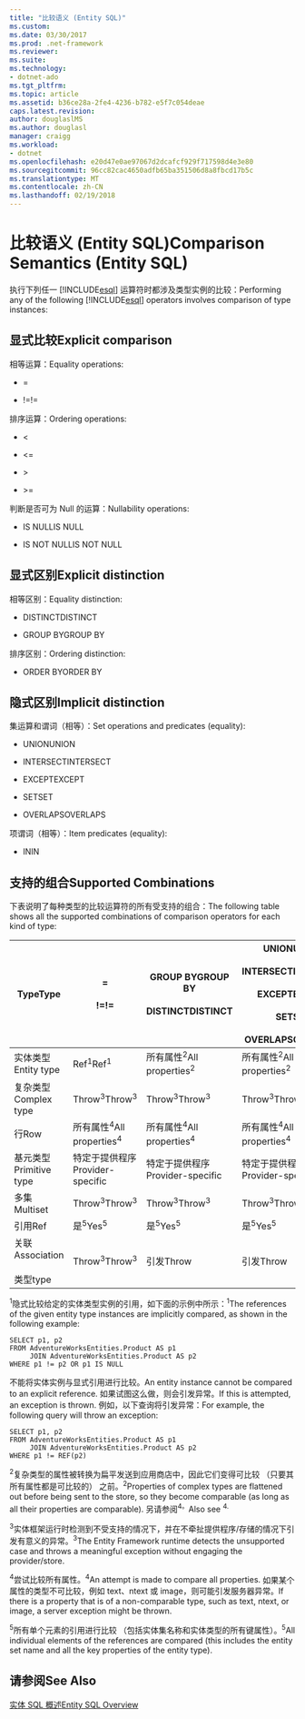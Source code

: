 ```yaml
---
title: "比较语义 (Entity SQL)"
ms.custom: 
ms.date: 03/30/2017
ms.prod: .net-framework
ms.reviewer: 
ms.suite: 
ms.technology:
- dotnet-ado
ms.tgt_pltfrm: 
ms.topic: article
ms.assetid: b36ce28a-2fe4-4236-b782-e5f7c054deae
caps.latest.revision: 
author: douglaslMS
ms.author: douglasl
manager: craigg
ms.workload:
- dotnet
ms.openlocfilehash: e20d47e0ae97067d2dcafcf929f717598d4e3e80
ms.sourcegitcommit: 96cc82cac4650adfb65ba351506d8a8fbcd17b5c
ms.translationtype: MT
ms.contentlocale: zh-CN
ms.lasthandoff: 02/19/2018
---
```

# <a name="comparison-semantics-entity-sql"></a><span data-ttu-id="eaee9-102">比较语义 (Entity SQL)</span><span class="sxs-lookup"><span data-stu-id="eaee9-102">Comparison Semantics (Entity SQL)</span></span>
<span data-ttu-id="eaee9-103">执行下列任一 [!INCLUDE[esql](../../../../../../includes/esql-md.md)] 运算符时都涉及类型实例的比较：</span><span class="sxs-lookup"><span data-stu-id="eaee9-103">Performing any of the following [!INCLUDE[esql](../../../../../../includes/esql-md.md)] operators involves comparison of type instances:</span></span>  
  
## <a name="explicit-comparison"></a><span data-ttu-id="eaee9-104">显式比较</span><span class="sxs-lookup"><span data-stu-id="eaee9-104">Explicit comparison</span></span>  
 <span data-ttu-id="eaee9-105">相等运算：</span><span class="sxs-lookup"><span data-stu-id="eaee9-105">Equality operations:</span></span>  
  
-   =  
  
-   <span data-ttu-id="eaee9-106">!=</span><span class="sxs-lookup"><span data-stu-id="eaee9-106">!=</span></span>  
  
 <span data-ttu-id="eaee9-107">排序运算：</span><span class="sxs-lookup"><span data-stu-id="eaee9-107">Ordering operations:</span></span>  
  
-   <  
  
-   \<=  
  
-   \>  
  
-   \>=  
  
 <span data-ttu-id="eaee9-108">判断是否可为 Null 的运算：</span><span class="sxs-lookup"><span data-stu-id="eaee9-108">Nullability operations:</span></span>  
  
-   <span data-ttu-id="eaee9-109">IS NULL</span><span class="sxs-lookup"><span data-stu-id="eaee9-109">IS NULL</span></span>  
  
-   <span data-ttu-id="eaee9-110">IS NOT NULL</span><span class="sxs-lookup"><span data-stu-id="eaee9-110">IS NOT NULL</span></span>  
  
## <a name="explicit-distinction"></a><span data-ttu-id="eaee9-111">显式区别</span><span class="sxs-lookup"><span data-stu-id="eaee9-111">Explicit distinction</span></span>  
 <span data-ttu-id="eaee9-112">相等区别：</span><span class="sxs-lookup"><span data-stu-id="eaee9-112">Equality distinction:</span></span>  
  
-   <span data-ttu-id="eaee9-113">DISTINCT</span><span class="sxs-lookup"><span data-stu-id="eaee9-113">DISTINCT</span></span>  
  
-   <span data-ttu-id="eaee9-114">GROUP BY</span><span class="sxs-lookup"><span data-stu-id="eaee9-114">GROUP BY</span></span>  
  
 <span data-ttu-id="eaee9-115">排序区别：</span><span class="sxs-lookup"><span data-stu-id="eaee9-115">Ordering distinction:</span></span>  
  
-   <span data-ttu-id="eaee9-116">ORDER BY</span><span class="sxs-lookup"><span data-stu-id="eaee9-116">ORDER BY</span></span>  
  
## <a name="implicit-distinction"></a><span data-ttu-id="eaee9-117">隐式区别</span><span class="sxs-lookup"><span data-stu-id="eaee9-117">Implicit distinction</span></span>  
 <span data-ttu-id="eaee9-118">集运算和谓词（相等）：</span><span class="sxs-lookup"><span data-stu-id="eaee9-118">Set operations and predicates (equality):</span></span>  
  
-   <span data-ttu-id="eaee9-119">UNION</span><span class="sxs-lookup"><span data-stu-id="eaee9-119">UNION</span></span>  
  
-   <span data-ttu-id="eaee9-120">INTERSECT</span><span class="sxs-lookup"><span data-stu-id="eaee9-120">INTERSECT</span></span>  
  
-   <span data-ttu-id="eaee9-121">EXCEPT</span><span class="sxs-lookup"><span data-stu-id="eaee9-121">EXCEPT</span></span>  
  
-   <span data-ttu-id="eaee9-122">SET</span><span class="sxs-lookup"><span data-stu-id="eaee9-122">SET</span></span>  
  
-   <span data-ttu-id="eaee9-123">OVERLAPS</span><span class="sxs-lookup"><span data-stu-id="eaee9-123">OVERLAPS</span></span>  
  
 <span data-ttu-id="eaee9-124">项谓词（相等）：</span><span class="sxs-lookup"><span data-stu-id="eaee9-124">Item predicates (equality):</span></span>  
  
-   <span data-ttu-id="eaee9-125">IN</span><span class="sxs-lookup"><span data-stu-id="eaee9-125">IN</span></span>  
  
## <a name="supported-combinations"></a><span data-ttu-id="eaee9-126">支持的组合</span><span class="sxs-lookup"><span data-stu-id="eaee9-126">Supported Combinations</span></span>  
 <span data-ttu-id="eaee9-127">下表说明了每种类型的比较运算符的所有受支持的组合：</span><span class="sxs-lookup"><span data-stu-id="eaee9-127">The following table shows all the supported combinations of comparison operators for each kind of type:</span></span>  
  
|<span data-ttu-id="eaee9-128">**Type**</span><span class="sxs-lookup"><span data-stu-id="eaee9-128">**Type**</span></span>|**=**<br /><br /> <span data-ttu-id="eaee9-129">**!=**</span><span class="sxs-lookup"><span data-stu-id="eaee9-129">**!=**</span></span>|<span data-ttu-id="eaee9-130">**GROUP BY**</span><span class="sxs-lookup"><span data-stu-id="eaee9-130">**GROUP BY**</span></span><br /><br /> <span data-ttu-id="eaee9-131">**DISTINCT**</span><span class="sxs-lookup"><span data-stu-id="eaee9-131">**DISTINCT**</span></span>|<span data-ttu-id="eaee9-132">**UNION**</span><span class="sxs-lookup"><span data-stu-id="eaee9-132">**UNION**</span></span><br /><br /> <span data-ttu-id="eaee9-133">**INTERSECT**</span><span class="sxs-lookup"><span data-stu-id="eaee9-133">**INTERSECT**</span></span><br /><br /> <span data-ttu-id="eaee9-134">**EXCEPT**</span><span class="sxs-lookup"><span data-stu-id="eaee9-134">**EXCEPT**</span></span><br /><br /> <span data-ttu-id="eaee9-135">**SET**</span><span class="sxs-lookup"><span data-stu-id="eaee9-135">**SET**</span></span><br /><br /> <span data-ttu-id="eaee9-136">**OVERLAPS**</span><span class="sxs-lookup"><span data-stu-id="eaee9-136">**OVERLAPS**</span></span>|<span data-ttu-id="eaee9-137">**IN**</span><span class="sxs-lookup"><span data-stu-id="eaee9-137">**IN**</span></span>|<span data-ttu-id="eaee9-138">**<   <=**</span><span class="sxs-lookup"><span data-stu-id="eaee9-138">**<   <=**</span></span><br /><br /> <span data-ttu-id="eaee9-139">**>   >=**</span><span class="sxs-lookup"><span data-stu-id="eaee9-139">**>   >=**</span></span>|<span data-ttu-id="eaee9-140">**ORDER BY**</span><span class="sxs-lookup"><span data-stu-id="eaee9-140">**ORDER BY**</span></span>|<span data-ttu-id="eaee9-141">**为 NULL**</span><span class="sxs-lookup"><span data-stu-id="eaee9-141">**IS NULL**</span></span><br /><br /> <span data-ttu-id="eaee9-142">**不为 NULL**</span><span class="sxs-lookup"><span data-stu-id="eaee9-142">**IS NOT NULL**</span></span>|  
|-|-|-|-|-|-|-|-|  
|<span data-ttu-id="eaee9-143">实体类型</span><span class="sxs-lookup"><span data-stu-id="eaee9-143">Entity type</span></span>|<span data-ttu-id="eaee9-144">Ref<sup>1</sup></span><span class="sxs-lookup"><span data-stu-id="eaee9-144">Ref<sup>1</sup></span></span>|<span data-ttu-id="eaee9-145">所有属性<sup>2</sup></span><span class="sxs-lookup"><span data-stu-id="eaee9-145">All properties<sup>2</sup></span></span>|<span data-ttu-id="eaee9-146">所有属性<sup>2</sup></span><span class="sxs-lookup"><span data-stu-id="eaee9-146">All properties<sup>2</sup></span></span>|<span data-ttu-id="eaee9-147">所有属性<sup>2</sup></span><span class="sxs-lookup"><span data-stu-id="eaee9-147">All properties<sup>2</sup></span></span>|<span data-ttu-id="eaee9-148">Throw<sup>3</sup></span><span class="sxs-lookup"><span data-stu-id="eaee9-148">Throw<sup>3</sup></span></span>|<span data-ttu-id="eaee9-149">Throw<sup>3</sup></span><span class="sxs-lookup"><span data-stu-id="eaee9-149">Throw<sup>3</sup></span></span>|<span data-ttu-id="eaee9-150">Ref<sup>1</sup></span><span class="sxs-lookup"><span data-stu-id="eaee9-150">Ref<sup>1</sup></span></span>|  
|<span data-ttu-id="eaee9-151">复杂类型</span><span class="sxs-lookup"><span data-stu-id="eaee9-151">Complex type</span></span>|<span data-ttu-id="eaee9-152">Throw<sup>3</sup></span><span class="sxs-lookup"><span data-stu-id="eaee9-152">Throw<sup>3</sup></span></span>|<span data-ttu-id="eaee9-153">Throw<sup>3</sup></span><span class="sxs-lookup"><span data-stu-id="eaee9-153">Throw<sup>3</sup></span></span>|<span data-ttu-id="eaee9-154">Throw<sup>3</sup></span><span class="sxs-lookup"><span data-stu-id="eaee9-154">Throw<sup>3</sup></span></span>|<span data-ttu-id="eaee9-155">Throw<sup>3</sup></span><span class="sxs-lookup"><span data-stu-id="eaee9-155">Throw<sup>3</sup></span></span>|<span data-ttu-id="eaee9-156">Throw<sup>3</sup></span><span class="sxs-lookup"><span data-stu-id="eaee9-156">Throw<sup>3</sup></span></span>|<span data-ttu-id="eaee9-157">Throw<sup>3</sup></span><span class="sxs-lookup"><span data-stu-id="eaee9-157">Throw<sup>3</sup></span></span>|<span data-ttu-id="eaee9-158">Throw<sup>3</sup></span><span class="sxs-lookup"><span data-stu-id="eaee9-158">Throw<sup>3</sup></span></span>|  
|<span data-ttu-id="eaee9-159">行</span><span class="sxs-lookup"><span data-stu-id="eaee9-159">Row</span></span>|<span data-ttu-id="eaee9-160">所有属性<sup>4</sup></span><span class="sxs-lookup"><span data-stu-id="eaee9-160">All properties<sup>4</sup></span></span>|<span data-ttu-id="eaee9-161">所有属性<sup>4</sup></span><span class="sxs-lookup"><span data-stu-id="eaee9-161">All properties<sup>4</sup></span></span>|<span data-ttu-id="eaee9-162">所有属性<sup>4</sup></span><span class="sxs-lookup"><span data-stu-id="eaee9-162">All properties<sup>4</sup></span></span>|<span data-ttu-id="eaee9-163">Throw<sup>3</sup></span><span class="sxs-lookup"><span data-stu-id="eaee9-163">Throw<sup>3</sup></span></span>|<span data-ttu-id="eaee9-164">Throw<sup>3</sup></span><span class="sxs-lookup"><span data-stu-id="eaee9-164">Throw<sup>3</sup></span></span>|<span data-ttu-id="eaee9-165">所有属性<sup>4</sup></span><span class="sxs-lookup"><span data-stu-id="eaee9-165">All properties<sup>4</sup></span></span>|<span data-ttu-id="eaee9-166">Throw<sup>3</sup></span><span class="sxs-lookup"><span data-stu-id="eaee9-166">Throw<sup>3</sup></span></span>|  
|<span data-ttu-id="eaee9-167">基元类型</span><span class="sxs-lookup"><span data-stu-id="eaee9-167">Primitive type</span></span>|<span data-ttu-id="eaee9-168">特定于提供程序</span><span class="sxs-lookup"><span data-stu-id="eaee9-168">Provider-specific</span></span>|<span data-ttu-id="eaee9-169">特定于提供程序</span><span class="sxs-lookup"><span data-stu-id="eaee9-169">Provider-specific</span></span>|<span data-ttu-id="eaee9-170">特定于提供程序</span><span class="sxs-lookup"><span data-stu-id="eaee9-170">Provider-specific</span></span>|<span data-ttu-id="eaee9-171">特定于提供程序</span><span class="sxs-lookup"><span data-stu-id="eaee9-171">Provider-specific</span></span>|<span data-ttu-id="eaee9-172">特定于提供程序</span><span class="sxs-lookup"><span data-stu-id="eaee9-172">Provider-specific</span></span>|<span data-ttu-id="eaee9-173">特定于提供程序</span><span class="sxs-lookup"><span data-stu-id="eaee9-173">Provider-specific</span></span>|<span data-ttu-id="eaee9-174">特定于提供程序</span><span class="sxs-lookup"><span data-stu-id="eaee9-174">Provider-specific</span></span>|  
|<span data-ttu-id="eaee9-175">多集</span><span class="sxs-lookup"><span data-stu-id="eaee9-175">Multiset</span></span>|<span data-ttu-id="eaee9-176">Throw<sup>3</sup></span><span class="sxs-lookup"><span data-stu-id="eaee9-176">Throw<sup>3</sup></span></span>|<span data-ttu-id="eaee9-177">Throw<sup>3</sup></span><span class="sxs-lookup"><span data-stu-id="eaee9-177">Throw<sup>3</sup></span></span>|<span data-ttu-id="eaee9-178">Throw<sup>3</sup></span><span class="sxs-lookup"><span data-stu-id="eaee9-178">Throw<sup>3</sup></span></span>|<span data-ttu-id="eaee9-179">Throw<sup>3</sup></span><span class="sxs-lookup"><span data-stu-id="eaee9-179">Throw<sup>3</sup></span></span>|<span data-ttu-id="eaee9-180">Throw<sup>3</sup></span><span class="sxs-lookup"><span data-stu-id="eaee9-180">Throw<sup>3</sup></span></span>|<span data-ttu-id="eaee9-181">Throw<sup>3</sup></span><span class="sxs-lookup"><span data-stu-id="eaee9-181">Throw<sup>3</sup></span></span>|<span data-ttu-id="eaee9-182">Throw<sup>3</sup></span><span class="sxs-lookup"><span data-stu-id="eaee9-182">Throw<sup>3</sup></span></span>|  
|<span data-ttu-id="eaee9-183">引用</span><span class="sxs-lookup"><span data-stu-id="eaee9-183">Ref</span></span>|<span data-ttu-id="eaee9-184">是<sup>5</sup></span><span class="sxs-lookup"><span data-stu-id="eaee9-184">Yes<sup>5</sup></span></span>|<span data-ttu-id="eaee9-185">是<sup>5</sup></span><span class="sxs-lookup"><span data-stu-id="eaee9-185">Yes<sup>5</sup></span></span>|<span data-ttu-id="eaee9-186">是<sup>5</sup></span><span class="sxs-lookup"><span data-stu-id="eaee9-186">Yes<sup>5</sup></span></span>|<span data-ttu-id="eaee9-187">是<sup>5</sup></span><span class="sxs-lookup"><span data-stu-id="eaee9-187">Yes<sup>5</sup></span></span>|<span data-ttu-id="eaee9-188">引发</span><span class="sxs-lookup"><span data-stu-id="eaee9-188">Throw</span></span>|<span data-ttu-id="eaee9-189">引发</span><span class="sxs-lookup"><span data-stu-id="eaee9-189">Throw</span></span>|<span data-ttu-id="eaee9-190">是<sup>5</sup></span><span class="sxs-lookup"><span data-stu-id="eaee9-190">Yes<sup>5</sup></span></span>|  
|<span data-ttu-id="eaee9-191">关联</span><span class="sxs-lookup"><span data-stu-id="eaee9-191">Association</span></span><br /><br /> <span data-ttu-id="eaee9-192">类型</span><span class="sxs-lookup"><span data-stu-id="eaee9-192">type</span></span>|<span data-ttu-id="eaee9-193">Throw<sup>3</sup></span><span class="sxs-lookup"><span data-stu-id="eaee9-193">Throw<sup>3</sup></span></span>|<span data-ttu-id="eaee9-194">引发</span><span class="sxs-lookup"><span data-stu-id="eaee9-194">Throw</span></span>|<span data-ttu-id="eaee9-195">引发</span><span class="sxs-lookup"><span data-stu-id="eaee9-195">Throw</span></span>|<span data-ttu-id="eaee9-196">引发</span><span class="sxs-lookup"><span data-stu-id="eaee9-196">Throw</span></span>|<span data-ttu-id="eaee9-197">Throw<sup>3</sup></span><span class="sxs-lookup"><span data-stu-id="eaee9-197">Throw<sup>3</sup></span></span>|<span data-ttu-id="eaee9-198">Throw<sup>3</sup></span><span class="sxs-lookup"><span data-stu-id="eaee9-198">Throw<sup>3</sup></span></span>|<span data-ttu-id="eaee9-199">Throw<sup>3</sup></span><span class="sxs-lookup"><span data-stu-id="eaee9-199">Throw<sup>3</sup></span></span>|  
  
 <span data-ttu-id="eaee9-200"><sup>1</sup>隐式比较给定的实体类型实例的引用，如下面的示例中所示：</span><span class="sxs-lookup"><span data-stu-id="eaee9-200"><sup>1</sup>The references of the given entity type instances are implicitly compared, as shown in the following example:</span></span>  
  
```  
SELECT p1, p2   
FROM AdventureWorksEntities.Product AS p1   
     JOIN AdventureWorksEntities.Product AS p2   
WHERE p1 != p2 OR p1 IS NULL  
```  
  
 <span data-ttu-id="eaee9-201">不能将实体实例与显式引用进行比较。</span><span class="sxs-lookup"><span data-stu-id="eaee9-201">An entity instance cannot be compared to an explicit reference.</span></span> <span data-ttu-id="eaee9-202">如果试图这么做，则会引发异常。</span><span class="sxs-lookup"><span data-stu-id="eaee9-202">If this is attempted, an exception is thrown.</span></span> <span data-ttu-id="eaee9-203">例如，以下查询将引发异常：</span><span class="sxs-lookup"><span data-stu-id="eaee9-203">For example, the following query will throw an exception:</span></span>  
  
```  
SELECT p1, p2   
FROM AdventureWorksEntities.Product AS p1   
     JOIN AdventureWorksEntities.Product AS p2   
WHERE p1 != REF(p2)  
```  
  
 <span data-ttu-id="eaee9-204"><sup>2</sup>复杂类型的属性被转换为扁平发送到应用商店中，因此它们变得可比较 （只要其所有属性都是可比较的） 之前。</span><span class="sxs-lookup"><span data-stu-id="eaee9-204"><sup>2</sup>Properties of complex types are flattened out before being sent to the store, so they become comparable (as long as all their properties are comparable).</span></span> <span data-ttu-id="eaee9-205">另请参阅<sup>4。</sup></span><span class="sxs-lookup"><span data-stu-id="eaee9-205">Also see <sup>4.</sup></span></span>  
  
 <span data-ttu-id="eaee9-206"><sup>3</sup>实体框架运行时检测到不受支持的情况下，并在不牵扯提供程序/存储的情况下引发有意义的异常。</span><span class="sxs-lookup"><span data-stu-id="eaee9-206"><sup>3</sup>The Entity Framework runtime detects the unsupported case and throws a meaningful exception without engaging the provider/store.</span></span>  
  
 <span data-ttu-id="eaee9-207"><sup>4</sup>尝试比较所有属性。</span><span class="sxs-lookup"><span data-stu-id="eaee9-207"><sup>4</sup>An attempt is made to compare all properties.</span></span> <span data-ttu-id="eaee9-208">如果某个属性的类型不可比较，例如 text、ntext 或 image，则可能引发服务器异常。</span><span class="sxs-lookup"><span data-stu-id="eaee9-208">If there is a property that is of a non-comparable type, such as text, ntext, or image, a server exception might be thrown.</span></span>  
  
 <span data-ttu-id="eaee9-209"><sup>5</sup>所有单个元素的引用进行比较 （包括实体集名称和实体类型的所有键属性）。</span><span class="sxs-lookup"><span data-stu-id="eaee9-209"><sup>5</sup>All individual elements of the references are compared (this includes the entity set name and all the key properties of the entity type).</span></span>  
  
## <a name="see-also"></a><span data-ttu-id="eaee9-210">请参阅</span><span class="sxs-lookup"><span data-stu-id="eaee9-210">See Also</span></span>  
 [<span data-ttu-id="eaee9-211">实体 SQL 概述</span><span class="sxs-lookup"><span data-stu-id="eaee9-211">Entity SQL Overview</span></span>](../../../../../../docs/framework/data/adonet/ef/language-reference/entity-sql-overview.md)

